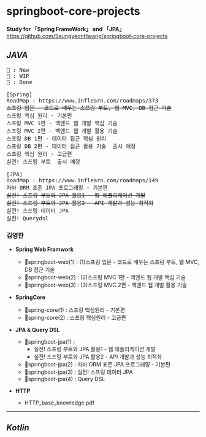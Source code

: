 # springboot-core-projects
<b>Study for 「Spring FrameWork」 and 「JPA」</b>  
https://github.com/SeungyeonHwang/springboot-core-projects

## ***JAVA***
 
<pre>
🔹 : New  
🔸 : WIP  
🔘 : Done

[Spring]
RoadMap : https://www.inflearn.com/roadmaps/373
<del>스프링 입문 - 코드로 배우는 스프링 부트, 웹 MVC, DB 접근 기술</del>
스프링 핵심 원리 - 기본편
스프링 MVC 1편 - 백엔드 웹 개발 핵심 기술
스프링 MVC 2편 - 백엔드 웹 개발 활용 기술
스프링 DB 1편 - 데이터 접근 핵심 원리
스프링 DB 2편 - 데이터 접근 활용 기술  출시 예정  
스프링 핵심 원리 - 고급편
실전! 스프링 부트  출시 예정  

[JPA]
RoadMap : https://www.inflearn.com/roadmaps/149
자바 ORM 표준 JPA 프로그래밍 - 기본편
<del>실전! 스프링 부트와 JPA 활용1 - 웹 애플리케이션 개발</del>
<del>실전! 스프링 부트와 JPA 활용2 - API 개발과 성능 최적화</del>
실전! 스프링 데이터 JPA
실전! Querydsl
</pre>

### 김영한
- **Spring Web Framwork**
  - 🔘springboot-web(1) : (1)스프링 입문 - 코드로 배우는 스프링 부트, 웹 MVC, DB 접근 기술 
  - 🔹springboot-web(2) : (2)스프링 MVC 1편 - 백엔드 웹 개발 핵심 기술
  - 🔹springboot-web(3) : (3)스프링 MVC 2편 - 백엔드 웹 개발 활용 기술

- **SpringCore**
  - 🔸spring-core(1) : 스프링 핵심원리 - 기본편
  - 🔹spring-core(2) : 스프링 핵심원리 - 고급편

- **JPA & Query DSL**
  - 🔘springboot-jpa(1) : 
    - 실전! 스프링 부트와 JPA 활용1 - 웹 애플리케이션 개발 
    - 실전! 스프링 부트와 JPA 활용2 - API 개발과 성능 최적화
  - 🔹springboot-jpa(2) : 자바 ORM 표준 JPA 프로그래밍 - 기본편
  - 🔹springboot-jpa(3) : 실전! 스프링 데이터 JPA
  - 🔹springboot-jpa(4) : Query DSL

- **HTTP**
  - HTTP_base_knowledge.pdf

---
## ***Kotlin***